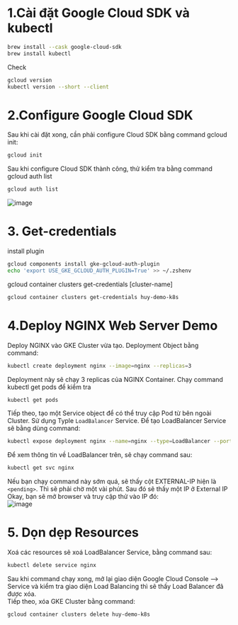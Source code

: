 # 1.Cài đặt Google Cloud SDK và kubectl
```bash
brew install --cask google-cloud-sdk
brew install kubectl
```
Check
```bash
gcloud version
kubectl version --short --client
```
# 2.Configure Google Cloud SDK
Sau khi cài đặt xong, cần phải configure Cloud SDK bằng command gcloud init:
```bash
gcloud init
```
Sau khi configure Cloud SDK thành công, thử kiểm tra bằng command gcloud auth list
```bash
gcloud auth list
```
![image](https://github.com/HuyPham01/docs/assets/96679595/e57dcf37-fc1c-468c-a16b-56dad21a0bec)  
# 3. Get-credentials
install plugin
```bash
gcloud components install gke-gcloud-auth-plugin
echo 'export USE_GKE_GCLOUD_AUTH_PLUGIN=True' >> ~/.zshenv
```
gcloud container clusters get-credentials [cluster-name]
```bash
gcloud container clusters get-credentials huy-demo-k8s
```
# 4.Deploy NGINX Web Server Demo
Deploy NGINX vào GKE Cluster vừa tạo. Deployment Object bằng command:
```bash
kubectl create deployment nginx --image=nginx --replicas=3
```
Deployment này sẽ chạy 3 replicas của NGINX Container. Chạy command kubectl get pods để kiểm tra
 ```bash
 kubectl get pods
```
Tiếp theo, tạo một Service object để có thể truy cập Pod từ bên ngoài Cluster. Sử dụng Typle `LoadBalancer` Service. Để tạo LoadBalancer Service sẽ bằng dùng command:
```bash
kubectl expose deployment nginx --name=nginx --type=LoadBalancer --port=80 --target-port=80
```
Để xem thông tin về LoadBalancer trên, sẽ chạy command sau:
```bash
kubectl get svc nginx
```
Nếu bạn chạy command này sớm quá, sẽ thấy cột EXTERNAL-IP hiện là `<pending>`. Thì sẽ phải chờ một vài phút. Sau đó sẽ thấy một IP ở External IP
Okay, bạn sẽ mở browser và truy cập thử vào IP đó:  
![image](https://github.com/HuyPham01/docs/assets/96679595/73431fa0-31e0-4c6e-b3e7-1b58a6a02096)  
# 5. Dọn dẹp Resources
Xoá các resources sẽ xoá LoadBalancer Service, bằng command sau:
```bash
kubectl delete service nginx
```
Sau khi command chạy xong, mở lại giao diện Google Cloud Console --> Service và kiểm tra giao diện Load Balancing thì sẽ thấy Load Balancer đã được xóa.  
Tiếp theo, xóa GKE Cluster bằng command:  
```bash
gcloud container clusters delete huy-demo-k8s
```






